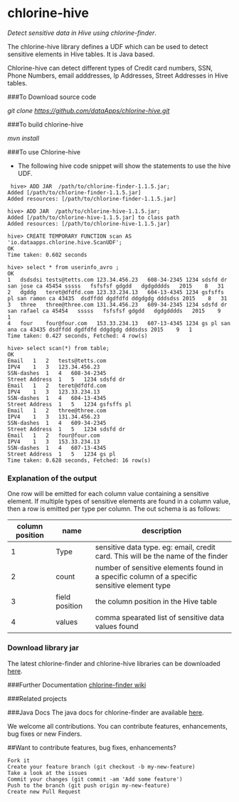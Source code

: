 # chlorine-hive
*Detect sensitive data in Hive using chlorine-finder*.

The chlorine-hive library defines a UDF which can be used to detect sensitive elements in Hive tables. It is Java based.

Chlorine-hive can detect different types of Credit card numbers, SSN, Phone Numbers, email adddresses, Ip Addresses, Street Addresses in Hive tables.


###To Download source code

*git clone https://github.com/dataApps/chlorine-hive.git*

###To build chlorine-hive

*mvn install*

###To use Chlorine-hive

- The following hive code snippet will show the statements to use the hive UDF. 

```
 hive> ADD JAR  /path/to/chlorine-finder-1.1.5.jar;
Added [/path/to/chlorine-finder-1.1.5.jar]
Added resources: [/path/to/chlorine-finder-1.1.5.jar]

hive> ADD JAR  /path/to/chlorine-hive-1.1.5.jar;
Added [/path/to/chlorine-hive-1.1.5.jar] to class path
Added resources: [/path/to/chlorine-hive-1.1.5.jar]

hive> CREATE TEMPORARY FUNCTION scan AS 'io.dataapps.chlorine.hive.ScanUDF';
OK
Time taken: 0.602 seconds

hive> select * from userinfo_avro ;
OK
1	dsdsdsi	tests@tetts.com	123.34.456.23	608-34-2345	1234 sdsfd dr san jose ca 45454	sssss	fsfsfsf	gdgdd	dgdgdddds	2015	8	31
2	dgddg	teret@dfdfd.com	123.33.234.13	604-13-4345	1234 gsfsffs pl san ramon ca 43435	dsdffdd	dgdfdfd	ddgdgdg	dddsdss	2015	8	31
3	three	three@three.com	131.34.456.23	609-34-2345	1234 sdsfd dr san rafael ca 45454	sssss	fsfsfsf	gdgdd	dgdgdddds	2015	9	1
4	four	four@four.com	153.33.234.13	607-13-4345	1234 gs pl san ana ca 43435	dsdffdd	dgdfdfd	ddgdgdg	dddsdss	2015	9	1
Time taken: 0.427 seconds, Fetched: 4 row(s)

hive> select scan(*) from table;
OK
Email	1	2	tests@tetts.com
IPV4	1	3	123.34.456.23
SSN-dashes	1	4	608-34-2345
Street Address	1	5	1234 sdsfd dr
Email	1	2	teret@dfdfd.com
IPV4	1	3	123.33.234.13
SSN-dashes	1	4	604-13-4345
Street Address	1	5	1234 gsfsffs pl
Email	1	2	three@three.com
IPV4	1	3	131.34.456.23
SSN-dashes	1	4	609-34-2345
Street Address	1	5	1234 sdsfd dr
Email	1	2	four@four.com
IPV4	1	3	153.33.234.13
SSN-dashes	1	4	607-13-4345
Street Address	1	5	1234 gs pl
Time taken: 0.628 seconds, Fetched: 16 row(s)

```

### Explanation of the output

One row will be emitted for each column value containing a sensitive element. If multiple types of sensitive elements are found in a column value, then a row is emitted per type per column.
The out schema is as follows:

| column position | name | description |
| --- | --- |--- | 
|1|Type| sensitive data type. eg: email, credit card. This will be the name of the finder|
|2|count| number of sensitive elements found in a specific column of a specific sensitive element type|
|3|field position|the column position in the Hive table|
|4|values| comma spearated list of sensitive data values found|


### Download library jar

The latest chlorine-finder and chlorine-hive libraries can be downloaded [here](https://dataapps.io/chlorine.html#Opensource).
 
###Further Documentation
[chlorine-finder wiki](https://github.com/dataApps/chlorine-hive/wiki)
  
###Related projects
 
###Java Docs
The java docs for chlorine-finder are available [here](https://dataApps.io/files/chlorine-hive/javadoc/index.html).

We welcome all contributions. You can contribute features, enhancements, bug fixes or new Finders.

##Want to contribute features, bug fixes, enhancements?

    Fork it
    Create your feature branch (git checkout -b my-new-feature)
    Take a look at the issues
    Commit your changes (git commit -am 'Add some feature')
    Push to the branch (git push origin my-new-feature)
    Create new Pull Request
    
 

 
 
